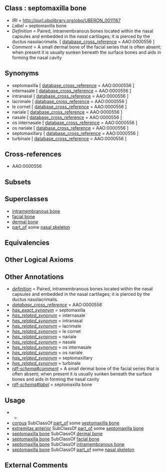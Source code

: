 
## Class : septomaxilla bone

 * *IRI* = http://purl.obolibrary.org/obo/UBERON_0011167
 * *Label* = septomaxilla bone
 * *Definition* = Paired, intramembranous bones located within the nasal capsules and embedded in the nasal cartilages; it is pierced by the ductus nasolacrimalis. [ [database_cross_reference](../../ef/oboInOwl#hasDbXref.md) = AAO:0000556 ]
 * *Comment* = A small dermal bone of the facial series that is often absent; when present it is usually sunken beneath the surface bones and aids in forming the nasal cavity

## Synonyms

 * septomaxilla [ [database_cross_reference](../../ef/oboInOwl#hasDbXref.md) = AAO:0000556 ]
 * internasale [ [database_cross_reference](../../ef/oboInOwl#hasDbXref.md) = AAO:0000556 ]
 * intranasal [ [database_cross_reference](../../ef/oboInOwl#hasDbXref.md) = AAO:0000556 ]
 * lacrimale [ [database_cross_reference](../../ef/oboInOwl#hasDbXref.md) = AAO:0000556 ]
 * le cornet [ [database_cross_reference](../../ef/oboInOwl#hasDbXref.md) = AAO:0000556 ]
 * nariale [ [database_cross_reference](../../ef/oboInOwl#hasDbXref.md) = AAO:0000556 ]
 * nasale [ [database_cross_reference](../../ef/oboInOwl#hasDbXref.md) = AAO:0000556 ]
 * os internasale [ [database_cross_reference](../../ef/oboInOwl#hasDbXref.md) = AAO:0000556 ]
 * os nariale [ [database_cross_reference](../../ef/oboInOwl#hasDbXref.md) = AAO:0000556 ]
 * septomaxillary [ [database_cross_reference](../../ef/oboInOwl#hasDbXref.md) = AAO:0000556 ]
 * turbinale [ [database_cross_reference](../../ef/oboInOwl#hasDbXref.md) = AAO:0000556 ]

## Cross-references

 * AAO:0000556

## Subsets


## Superclasses

 * [intramembranous bone](../../UBERON/14/UBERON_0002514.md)
 * [facial bone](../../UBERON/62/UBERON_0003462.md)
 * [dermal bone](../../UBERON/07/UBERON_0008907.md)
 * [part_of](../../BFO/50/BFO_0000050.md) some [nasal skeleton](../../UBERON/13/UBERON_0006813.md)

## Equivalencies


## Other Logical Axioms


## Other Annotations

 * *[definition](../../IAO/15/IAO_0000115.md)* = Paired, intramembranous bones located within the nasal capsules and embedded in the nasal cartilages; it is pierced by the ductus nasolacrimalis.
 * *[database_cross_reference](../../ef/oboInOwl#hasDbXref.md)* = AAO:0000556
 * *[has_exact_synonym](../../ym/oboInOwl#hasExactSynonym.md)* = septomaxilla
 * *[has_related_synonym](../../ym/oboInOwl#hasRelatedSynonym.md)* = internasale
 * *[has_related_synonym](../../ym/oboInOwl#hasRelatedSynonym.md)* = intranasal
 * *[has_related_synonym](../../ym/oboInOwl#hasRelatedSynonym.md)* = lacrimale
 * *[has_related_synonym](../../ym/oboInOwl#hasRelatedSynonym.md)* = le cornet
 * *[has_related_synonym](../../ym/oboInOwl#hasRelatedSynonym.md)* = nariale
 * *[has_related_synonym](../../ym/oboInOwl#hasRelatedSynonym.md)* = nasale
 * *[has_related_synonym](../../ym/oboInOwl#hasRelatedSynonym.md)* = os internasale
 * *[has_related_synonym](../../ym/oboInOwl#hasRelatedSynonym.md)* = os nariale
 * *[has_related_synonym](../../ym/oboInOwl#hasRelatedSynonym.md)* = septomaxillary
 * *[has_related_synonym](../../ym/oboInOwl#hasRelatedSynonym.md)* = turbinale
 * *[rdf-schema#comment](../../nt/rdf-schema#comment.md)* = A small dermal bone of the facial series that is often absent; when present it is usually sunken beneath the surface bones and aids in forming the nasal cavity
 * *[rdf-schema#label](../../el/rdf-schema#label.md)* = septomaxilla bone

## Usage

 * -
 * [corpus](../../UBERON/45/UBERON_3000645.md) SubClassOf [part_of](../../BFO/50/BFO_0000050.md) some [septomaxilla bone](../../UBERON/67/UBERON_0011167.md)
 * [extremitas anterior](../../UBERON/55/UBERON_3000155.md) SubClassOf [part_of](../../BFO/50/BFO_0000050.md) some [septomaxilla bone](../../UBERON/67/UBERON_0011167.md)
 * [septomaxilla bone](../../UBERON/67/UBERON_0011167.md) SubClassOf [dermal bone](../../UBERON/07/UBERON_0008907.md)
 * [septomaxilla bone](../../UBERON/67/UBERON_0011167.md) SubClassOf [facial bone](../../UBERON/62/UBERON_0003462.md)
 * [septomaxilla bone](../../UBERON/67/UBERON_0011167.md) SubClassOf [intramembranous bone](../../UBERON/14/UBERON_0002514.md)
 * [septomaxilla bone](../../UBERON/67/UBERON_0011167.md) SubClassOf [part_of](../../BFO/50/BFO_0000050.md) some [nasal skeleton](../../UBERON/13/UBERON_0006813.md)

## External Comments


